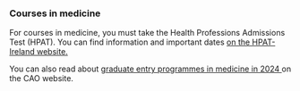 ###  Courses in medicine

For courses in medicine, you must take the Health Professions Admissions Test
(HPAT). You can find information and important dates [ on the HPAT-Ireland
website. ](https://hpat-ireland.acer.edu.au/about-hpat-ireland)

You can also read about [ graduate entry programmes in medicine in 2024
](https://www.cao.ie/index.php?page=medentry) on the CAO website.
